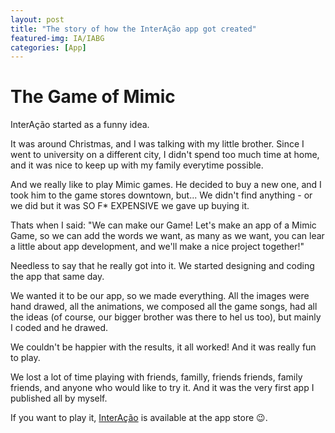 ```yaml
---
layout: post
title: "The story of how the InterAção app got created"
featured-img: IA/IABG
categories: [App]
---
```


# The Game of Mimic

InterAção started as a funny idea.

It was around Christmas, and I was talking with my little brother. Since I went to university on a different city, I didn't spend too much time at home, and it was nice to keep up with my family everytime possible.

And we really like to play Mimic games. He decided to buy a new one, and I took him to the game stores downtown, but... We didn't find anything - or we did but it was SO F* EXPENSIVE we gave up buying it.

Thats when I said: "We can make our Game! Let's make an app of a Mimic Game, so we can add the words we want, as many as we want, you can lear a little about app development, and we'll make a nice project together!"

Needless to say that he really got into it. We started designing and coding the app that same day. 

We wanted it to be our app, so we made everything. All the images were hand drawed, all the animations, we composed all the game songs, had all the ideas (of course, our bigger brother was there to hel us too), but mainly I coded and he drawed.

We couldn't be happier with the results, it all worked! And it was really fun to play.

We lost a lot of time playing with friends, familly, friends friends, family friends, and anyone who would like to try it. And it was the very first app I published all by myself.

If you want to play it, [InterAção](https://itunes.apple.com/us/app/intera%C3%A7%C3%A3o/id1332635230?mt=8) is available at the app store 😉.
